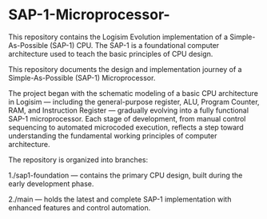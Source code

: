 # SAP-1-Microprocessor-
This repository contains the Logisim Evolution implementation of a Simple-As-Possible (SAP-1) CPU. The SAP-1 is a foundational computer architecture used to teach the basic principles of CPU design.

This repository documents the design and implementation journey of a Simple-As-Possible (SAP-1) Microprocessor.

The project began with the schematic modeling of a basic CPU architecture in Logisim — including the general-purpose register, ALU, Program Counter, RAM, and Instruction Register — gradually evolving into a fully functional SAP-1 microprocessor.
Each stage of development, from manual control sequencing to automated microcoded execution, reflects a step toward understanding the fundamental working principles of computer architecture.

The repository is organized into branches:

1./sap1-foundation — contains the primary CPU design, built during the early development phase.

2./main — holds the latest and complete SAP-1 implementation with enhanced features and control automation.
